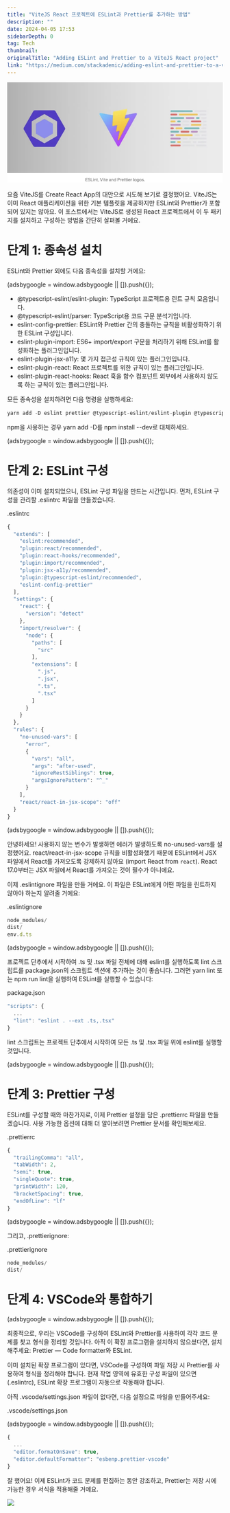 ```yaml
---
title: "ViteJS React 프로젝트에 ESLint과 Prettier를 추가하는 방법"
description: ""
date: 2024-04-05 17:53
sidebarDepth: 0
tag: Tech
thumbnail: 
originalTitle: "Adding ESLint and Prettier to a ViteJS React project"
link: "https://medium.com/stackademic/adding-eslint-and-prettier-to-a-vitejs-react-project-84a0752c0fc5"
---
```



<img src="./img/AddingESLintandPrettiertoaViteJSReactproject_0.png" />

요즘 ViteJS를 Create React App의 대안으로 시도해 보기로 결정했어요. ViteJS는 이미 React 애플리케이션을 위한 기본 템플릿을 제공하지만 ESLint와 Prettier가 포함되어 있지는 않아요. 이 포스트에서는 ViteJS로 생성된 React 프로젝트에서 이 두 패키지를 설치하고 구성하는 방법을 간단히 살펴볼 거에요.

# 단계 1: 종속성 설치

ESLint와 Prettier 외에도 다음 종속성을 설치할 거에요:

<!-- ui-log 수평형 -->
<ins class="adsbygoogle"
  style="display:block"
  data-ad-client="ca-pub-4877378276818686"
  data-ad-slot="9743150776"
  data-ad-format="auto"
  data-full-width-responsive="true"></ins>
<component is="script">
(adsbygoogle = window.adsbygoogle || []).push({});
</component>

- @typescript-eslint/eslint-plugin: TypeScript 프로젝트용 린트 규칙 모음입니다.
- @typescript-eslint/parser: TypeScript용 코드 구문 분석기입니다.
- eslint-config-prettier: ESLint와 Prettier 간의 충돌하는 규칙을 비활성화하기 위한 ESLint 구성입니다.
- eslint-plugin-import: ES6+ import/export 구문을 처리하기 위해 ESLint를 활성화하는 플러그인입니다.
- eslint-plugin-jsx-a11y: 몇 가지 접근성 규칙이 있는 플러그인입니다.
- eslint-plugin-react: React 프로젝트를 위한 규칙이 있는 플러그인입니다.
- eslint-plugin-react-hooks: React 훅을 함수 컴포넌트 외부에서 사용하지 않도록 하는 규칙이 있는 플러그인입니다.

모든 종속성을 설치하려면 다음 명령을 실행하세요:

```js
yarn add -D eslint prettier @typescript-eslint/eslint-plugin @typescript-eslint/parser eslint-config-prettier eslint-plugin-import eslint-plugin-jsx-a11y eslint-plugin-react eslint-plugin-react-hooks
```

npm을 사용하는 경우 yarn add -D를 npm install --dev로 대체하세요.

<!-- ui-log 수평형 -->
<ins class="adsbygoogle"
  style="display:block"
  data-ad-client="ca-pub-4877378276818686"
  data-ad-slot="9743150776"
  data-ad-format="auto"
  data-full-width-responsive="true"></ins>
<component is="script">
(adsbygoogle = window.adsbygoogle || []).push({});
</component>

# 단계 2: ESLint 구성

의존성이 이미 설치되었으니, ESLint 구성 파일을 만드는 시간입니다. 먼저, ESLint 구성을 관리할 .eslintrc 파일을 만들겠습니다.

.eslintrc

```js
{
  "extends": [
    "eslint:recommended",
    "plugin:react/recommended",
    "plugin:react-hooks/recommended",
    "plugin:import/recommended",
    "plugin:jsx-a11y/recommended",
    "plugin:@typescript-eslint/recommended",
    "eslint-config-prettier"
  ],
  "settings": {
    "react": {
      "version": "detect"
    },
    "import/resolver": {
      "node": {
        "paths": [
          "src"
        ],
        "extensions": [
          ".js",
          ".jsx",
          ".ts",
          ".tsx"
        ]
      }
    }
  },
  "rules": {
    "no-unused-vars": [
      "error",
      {
        "vars": "all",
        "args": "after-used",
        "ignoreRestSiblings": true,
        "argsIgnorePattern": "^_"
      }
    ],
    "react/react-in-jsx-scope": "off"
  }
}
```

<!-- ui-log 수평형 -->
<ins class="adsbygoogle"
  style="display:block"
  data-ad-client="ca-pub-4877378276818686"
  data-ad-slot="9743150776"
  data-ad-format="auto"
  data-full-width-responsive="true"></ins>
<component is="script">
(adsbygoogle = window.adsbygoogle || []).push({});
</component>

안녕하세요! 사용하지 않는 변수가 발생하면 에러가 발생하도록 no-unused-vars를 설정했어요. react/react-in-jsx-scope 규칙을 비활성화했기 때문에 ESLint에서 JSX 파일에서 React를 가져오도록 강제하지 않아요 (import React from `react`). React 17.0부터는 JSX 파일에서 React를 가져오는 것이 필수가 아니에요.

이제 .eslintignore 파일을 만들 거에요. 이 파일은 ESLint에게 어떤 파일을 린트하지 않아야 하는지 알려줄 거에요:

.eslintignore

```js
node_modules/
dist/
env.d.ts
```

<!-- ui-log 수평형 -->
<ins class="adsbygoogle"
  style="display:block"
  data-ad-client="ca-pub-4877378276818686"
  data-ad-slot="9743150776"
  data-ad-format="auto"
  data-full-width-responsive="true"></ins>
<component is="script">
(adsbygoogle = window.adsbygoogle || []).push({});
</component>

프로젝트 단추에서 시작하여 .ts 및 .tsx 파일 전체에 대해 eslint를 실행하도록 lint 스크립트를 package.json의 스크립트 섹션에 추가하는 것이 좋습니다. 그러면 yarn lint 또는 npm run lint을 실행하여 ESLint를 실행할 수 있습니다:

package.json

```js
"scripts": {
  ...
  "lint": "eslint . --ext .ts,.tsx"
}
```

lint 스크립트는 프로젝트 단추에서 시작하여 모든 .ts 및 .tsx 파일 위에 eslint를 실행할 것입니다.

<!-- ui-log 수평형 -->
<ins class="adsbygoogle"
  style="display:block"
  data-ad-client="ca-pub-4877378276818686"
  data-ad-slot="9743150776"
  data-ad-format="auto"
  data-full-width-responsive="true"></ins>
<component is="script">
(adsbygoogle = window.adsbygoogle || []).push({});
</component>

# 단계 3: Prettier 구성

ESLint를 구성할 때와 마찬가지로, 이제 Prettier 설정을 담은 .prettierrc 파일을 만들겠습니다. 사용 가능한 옵션에 대해 더 알아보려면 Prettier 문서를 확인해보세요.

.prettierrc

```js
{
  "trailingComma": "all",
  "tabWidth": 2,
  "semi": true,
  "singleQuote": true,
  "printWidth": 120,
  "bracketSpacing": true,
  "endOfLine": "lf"
}
```

<!-- ui-log 수평형 -->
<ins class="adsbygoogle"
  style="display:block"
  data-ad-client="ca-pub-4877378276818686"
  data-ad-slot="9743150776"
  data-ad-format="auto"
  data-full-width-responsive="true"></ins>
<component is="script">
(adsbygoogle = window.adsbygoogle || []).push({});
</component>

그리고, .prettierignore:

.prettierignore

```js
node_modules/
dist/
```

# 단계 4: VSCode와 통합하기

<!-- ui-log 수평형 -->
<ins class="adsbygoogle"
  style="display:block"
  data-ad-client="ca-pub-4877378276818686"
  data-ad-slot="9743150776"
  data-ad-format="auto"
  data-full-width-responsive="true"></ins>
<component is="script">
(adsbygoogle = window.adsbygoogle || []).push({});
</component>

최종적으로, 우리는 VSCode를 구성하여 ESLint와 Prettier를 사용하여 각각 코드 문제를 찾고 형식을 정리할 것입니다. 아직 이 확장 프로그램을 설치하지 않으셨다면, 설치해주세요: Prettier — Code formatter와 ESLint.

이미 설치된 확장 프로그램이 있다면, VSCode를 구성하여 파일 저장 시 Prettier를 사용하여 형식을 정리해야 합니다. 현재 작업 영역에 유효한 구성 파일이 있으면 (.eslintrc), ESLint 확장 프로그램이 자동으로 작동해야 합니다.

아직 .vscode/settings.json 파일이 없다면, 다음 설정으로 파일을 만들어주세요:

.vscode/settings.json

<!-- ui-log 수평형 -->
<ins class="adsbygoogle"
  style="display:block"
  data-ad-client="ca-pub-4877378276818686"
  data-ad-slot="9743150776"
  data-ad-format="auto"
  data-full-width-responsive="true"></ins>
<component is="script">
(adsbygoogle = window.adsbygoogle || []).push({});
</component>

```js
{
  ...
  "editor.formatOnSave": true,
  "editor.defaultFormatter": "esbenp.prettier-vscode"
}
```

잘 했어요! 이제 ESLint가 코드 문제를 편집하는 동안 강조하고, Prettier는 저장 시에 가능한 경우 서식을 적용해줄 거예요.

<img src="https://miro.medium.com/v2/resize:fit:1400/0*X47IZ1le2c5GwdDd.gif" />

